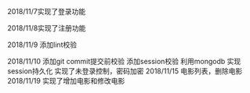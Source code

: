 2018/11/7实现了登录功能

2018/11/8实现了注册功能

2018/11/9 添加lint校验

2018/11/10 添加git commit提交前校验
		   添加session校验
		   利用mongodb 实现session持久化
实现了未登录控制，密码加密
2018/11/15 电影列表，删除电影
2018/11/19 实现了增加电影和修改电影

